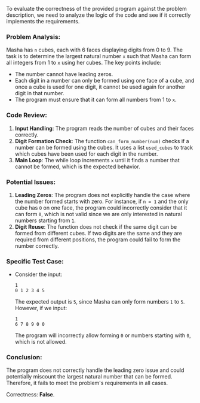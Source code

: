To evaluate the correctness of the provided program against the problem description, we need to analyze the logic of the code and see if it correctly implements the requirements.

### Problem Analysis:
Masha has `n` cubes, each with 6 faces displaying digits from 0 to 9. The task is to determine the largest natural number `x` such that Masha can form all integers from 1 to `x` using her cubes. The key points include:
- The number cannot have leading zeros.
- Each digit in a number can only be formed using one face of a cube, and once a cube is used for one digit, it cannot be used again for another digit in that number.
- The program must ensure that it can form all numbers from 1 to `x`.

### Code Review:
1. **Input Handling**: The program reads the number of cubes and their faces correctly.
2. **Digit Formation Check**: The function `can_form_number(num)` checks if a number can be formed using the cubes. It uses a list `used_cubes` to track which cubes have been used for each digit in the number.
3. **Main Loop**: The while loop increments `x` until it finds a number that cannot be formed, which is the expected behavior.

### Potential Issues:
1. **Leading Zeros**: The program does not explicitly handle the case where the number formed starts with zero. For instance, if `n = 1` and the only cube has `0` on one face, the program could incorrectly consider that it can form `0`, which is not valid since we are only interested in natural numbers starting from `1`.
2. **Digit Reuse**: The function does not check if the same digit can be formed from different cubes. If two digits are the same and they are required from different positions, the program could fail to form the number correctly.

### Specific Test Case:
- Consider the input:
  ```
  1
  0 1 2 3 4 5
  ```
  The expected output is `5`, since Masha can only form numbers `1` to `5`. However, if we input:
  ```
  1
  6 7 8 9 0 0
  ```
  The program will incorrectly allow forming `0` or numbers starting with `0`, which is not allowed.

### Conclusion:
The program does not correctly handle the leading zero issue and could potentially miscount the largest natural number that can be formed. Therefore, it fails to meet the problem's requirements in all cases.

Correctness: **False**.